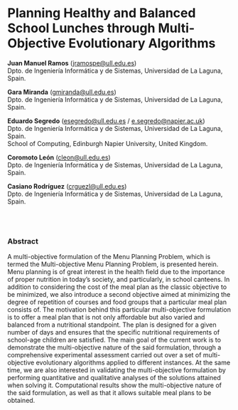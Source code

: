 # Planning Healthy and Balanced School Lunches through Multi-Objective Evolutionary Algorithms

**Juan Manuel Ramos** (jramospe@ull.edu.es) </br>
Dpto. de Ingeniería Informática y de Sistemas, Universidad de La Laguna, Spain.

**Gara Miranda** (gmiranda@ull.edu.es) </br>
Dpto. de Ingeniería Informática y de Sistemas, Universidad de La Laguna, Spain.

**Eduardo Segredo** (esegredo@ull.edu.es / e.segredo@napier.ac.uk) </br>
Dpto. de Ingeniería Informática y de Sistemas, Universidad de La Laguna, Spain. </br>
School of Computing, Edinburgh Napier University, United Kingdom.

**Coromoto León** (cleon@ull.edu.es) </br>
Dpto. de Ingeniería Informática y de Sistemas, Universidad de La Laguna, Spain.

**Casiano Rodríguez** (crguezl@ull.edu.es) </br>
Dpto. de Ingeniería Informática y de Sistemas, Universidad de La Laguna, Spain.

</br></br>
### Abstract

A multi-objective formulation of the Menu Planning Problem, which is termed the Multi-objective Menu Planning Problem, is presented herein. Menu planning is of great interest in the health field due to the importance of proper nutrition in today’s society, and particularly, in school canteens. In addition to considering the cost of the meal plan as the classic objective to be minimized, we also introduce a second objective aimed at minimizing the degree of repetition of courses and food groups that a particular meal plan consists of. The motivation behind this particular multi-objective formulation is to offer a meal plan that is not only affordable but also varied and balanced from a nutritional standpoint. The plan is designed for a given number of days and ensures that the specific nutritional requirements of school-age children are satisfied. The main goal of the current work is to demonstrate the multi-objective nature of the said formulation, through a comprehensive experimental assessment carried out over a set of multi-objective evolutionary algorithms applied to different instances. At the same time, we are also interested in validating the multi-objective formulation by performing quantitative and qualitative analyses of the solutions attained when solving it. Computational results show the multi-objective nature of the said formulation, as well as that it allows suitable meal plans to be obtained.
